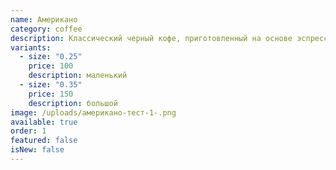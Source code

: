 ```yaml
---
name: Американо
category: coffee
description: Классический черный кофе, приготовленный на основе эспрессо и горячей воды.
variants:
  - size: "0.25"
    price: 100
    description: маленький
  - size: "0.35"
    price: 150
    description: большой
image: /uploads/американо-тест-1-.png
available: true
order: 1
featured: false
isNew: false
---
```

